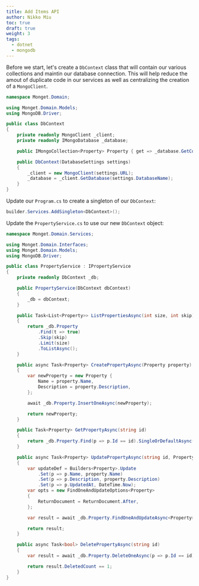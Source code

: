 ```yaml
---
title: Add Items API
author: Nikko Miu
toc: true
draft: true
weight: 3
tags:
  - dotnet
  - mongodb
---
```


Before we start, let's create a `DbContext` class that will contain our various collections and maintin our database
connection. This will help reduce the amout of duplicate code in our services as well as centralizing the creation of a
`MongoClient`.

```cs {file="src/Monget.Domain/DbContext.cs"}
namespace Monget.Domain;

using Monget.Domain.Models;
using MongoDB.Driver;

public class DbContext
{
    private readonly MongoClient _client;
    private readonly IMongoDatabase _database;

    public IMongoCollection<Property> Property { get => _database.GetCollection<Property>("properties"); }

    public DbContext(DatabaseSettings settings)
    {
        _client = new MongoClient(settings.URL);
        _database = _client.GetDatabase(settings.DatabaseName);
    }
}
```

Update our `Program.cs` to create a singleton of our `DbContext`:

```cs {file="src/Monget.API/Program.cs"}
builder.Services.AddSingleton<DbContext>();
```

Update the `PropertyService.cs` to use our new `DbContext` object:

```cs {file="src/Monget.Domain/Services/PropertyService.cs"}
namespace Monget.Domain.Services;

using Monget.Domain.Interfaces;
using Monget.Domain.Models;
using MongoDB.Driver;

public class PropertyService : IPropertyService
{
    private readonly DbContext _db;

    public PropertyService(DbContext dbContext)
    {
        _db = dbContext;
    }

    public Task<List<Property>> ListPropertiesAsync(int size, int skip)
    {
        return _db.Property
            .Find(t => true)
            .Skip(skip)
            .Limit(size)
            .ToListAsync();
    }

    public async Task<Property> CreatePropertyAsync(Property property)
    {
        var newProperty = new Property {
            Name = property.Name,
            Description = property.Description,
        };

        await _db.Property.InsertOneAsync(newProperty);

        return newProperty;
    }

    public Task<Property> GetPropertyAsync(string id)
    {
        return _db.Property.Find(p => p.Id == id).SingleOrDefaultAsync();
    }

    public async Task<Property> UpdatePropertyAsync(string id, Property property)
    {
        var updateDef = Builders<Property>.Update
            .Set(p => p.Name, property.Name)
            .Set(p => p.Description, property.Description)
            .Set(p => p.UpdatedAt, DateTime.Now);
        var opts = new FindOneAndUpdateOptions<Property>
        {
            ReturnDocument = ReturnDocument.After,
        };

        var result = await _db.Property.FindOneAndUpdateAsync<Property>(p => p.Id == id, updateDef, opts);

        return result;
    }

    public async Task<bool> DeletePropertyAsync(string id)
    {
        var result = await _db.Property.DeleteOneAsync(p => p.Id == id);

        return result.DeletedCount == 1;
    }
}
```
